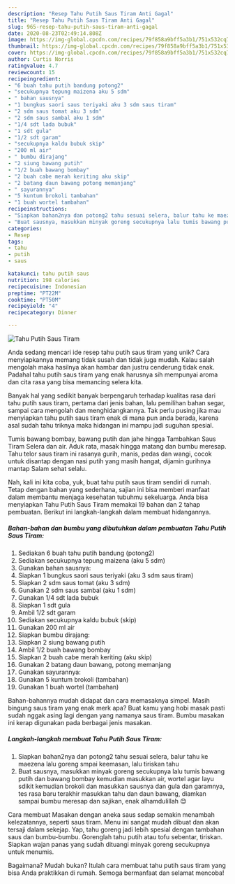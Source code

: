 ```yaml
---
description: "Resep Tahu Putih Saus Tiram Anti Gagal"
title: "Resep Tahu Putih Saus Tiram Anti Gagal"
slug: 965-resep-tahu-putih-saus-tiram-anti-gagal
date: 2020-08-23T02:49:14.808Z
image: https://img-global.cpcdn.com/recipes/79f858a9bff5a3b1/751x532cq70/tahu-putih-saus-tiram-foto-resep-utama.jpg
thumbnail: https://img-global.cpcdn.com/recipes/79f858a9bff5a3b1/751x532cq70/tahu-putih-saus-tiram-foto-resep-utama.jpg
cover: https://img-global.cpcdn.com/recipes/79f858a9bff5a3b1/751x532cq70/tahu-putih-saus-tiram-foto-resep-utama.jpg
author: Curtis Norris
ratingvalue: 4.7
reviewcount: 15
recipeingredient:
- "6 buah tahu putih bandung potong2"
- "secukupnya tepung maizena aku 5 sdm"
- " bahan sausnya"
- "1 bungkus saori saus teriyaki aku 3 sdm saus tiram"
- "2 sdm saus tomat aku 3 sdm"
- "2 sdm saus sambal aku 1 sdm"
- "1/4 sdt lada bubuk"
- "1 sdt gula"
- "1/2 sdt garam"
- "secukupnya kaldu bubuk skip"
- "200 ml air"
- " bumbu dirajang"
- "2 siung bawang putih"
- "1/2 buah bawang bombay"
- "2 buah cabe merah keriting aku skip"
- "2 batang daun bawang potong memanjang"
- " sayurannya"
- "5 kuntum brokoli tambahan"
- "1 buah wortel tambahan"
recipeinstructions:
- "Siapkan bahan2nya dan potong2 tahu sesuai selera, balur tahu ke maezena lalu goreng smpai keemasan, lalu tiriskan tahu"
- "Buat sausnya, masukkan minyak goreng secukupnya lalu tumis bawang putih dan bawang bombay kemudian masukkan air, wortel agar layu sdikit kemudian brokoli dan masukkan sausnya dan gula dan garamnya, tes rasa baru terakhir masukkan tahu dan daun bawang, diamkan sampai bumbu meresap dan sajikan, enak alhamdulillah 😊"
categories:
- Resep
tags:
- tahu
- putih
- saus

katakunci: tahu putih saus 
nutrition: 198 calories
recipecuisine: Indonesian
preptime: "PT22M"
cooktime: "PT50M"
recipeyield: "4"
recipecategory: Dinner

---
```



![Tahu Putih Saus Tiram](https://img-global.cpcdn.com/recipes/79f858a9bff5a3b1/751x532cq70/tahu-putih-saus-tiram-foto-resep-utama.jpg)

Anda sedang mencari ide resep tahu putih saus tiram yang unik? Cara menyiapkannya memang tidak susah dan tidak juga mudah. Kalau salah mengolah maka hasilnya akan hambar dan justru cenderung tidak enak. Padahal tahu putih saus tiram yang enak harusnya sih mempunyai aroma dan cita rasa yang bisa memancing selera kita.

Banyak hal yang sedikit banyak berpengaruh terhadap kualitas rasa dari tahu putih saus tiram, pertama dari jenis bahan, lalu pemilihan bahan segar, sampai cara mengolah dan menghidangkannya. Tak perlu pusing jika mau menyiapkan tahu putih saus tiram enak di mana pun anda berada, karena asal sudah tahu triknya maka hidangan ini mampu jadi suguhan spesial.

Tumis bawang bombay, bawang putih dan jahe hingga Tambahkan Saus Tiram Selera dan air. Aduk rata, masak hingga matang dan bumbu meresap. Tahu telor saus tiram ini rasanya gurih, manis, pedas dan wangi, cocok untuk disantap dengan nasi putih yang masih hangat, dijamin gurihnya mantap Salam sehat selalu.


Nah, kali ini kita coba, yuk, buat tahu putih saus tiram sendiri di rumah. Tetap dengan bahan yang sederhana, sajian ini bisa memberi manfaat dalam membantu menjaga kesehatan tubuhmu sekeluarga. Anda bisa menyiapkan Tahu Putih Saus Tiram memakai 19 bahan dan 2 tahap pembuatan. Berikut ini langkah-langkah dalam membuat hidangannya.

<!--inarticleads1-->

##### Bahan-bahan dan bumbu yang dibutuhkan dalam pembuatan Tahu Putih Saus Tiram:

1. Sediakan 6 buah tahu putih bandung (potong2)
1. Sediakan secukupnya tepung maizena (aku 5 sdm)
1. Gunakan  bahan sausnya:
1. Siapkan 1 bungkus saori saus teriyaki (aku 3 sdm saus tiram)
1. Siapkan 2 sdm saus tomat (aku 3 sdm)
1. Gunakan 2 sdm saus sambal (aku 1 sdm)
1. Gunakan 1/4 sdt lada bubuk
1. Siapkan 1 sdt gula
1. Ambil 1/2 sdt garam
1. Sediakan secukupnya kaldu bubuk (skip)
1. Gunakan 200 ml air
1. Siapkan  bumbu dirajang:
1. Siapkan 2 siung bawang putih
1. Ambil 1/2 buah bawang bombay
1. Siapkan 2 buah cabe merah keriting (aku skip)
1. Gunakan 2 batang daun bawang, potong memanjang
1. Gunakan  sayurannya:
1. Gunakan 5 kuntum brokoli (tambahan)
1. Gunakan 1 buah wortel (tambahan)


Bahan-bahannya mudah didapat dan cara memasaknya simpel. Masih bingung saus tiram yang enak merk apa? Buat kamu yang hobi masak pasti sudah nggak asing lagi dengan yang namanya saus tiram. Bumbu masakan ini kerap digunakan pada berbagai jenis masakan. 

<!--inarticleads2-->

##### Langkah-langkah membuat Tahu Putih Saus Tiram:

1. Siapkan bahan2nya dan potong2 tahu sesuai selera, balur tahu ke maezena lalu goreng smpai keemasan, lalu tiriskan tahu
1. Buat sausnya, masukkan minyak goreng secukupnya lalu tumis bawang putih dan bawang bombay kemudian masukkan air, wortel agar layu sdikit kemudian brokoli dan masukkan sausnya dan gula dan garamnya, tes rasa baru terakhir masukkan tahu dan daun bawang, diamkan sampai bumbu meresap dan sajikan, enak alhamdulillah 😊


Cara membuat  Masakan dengan aneka saus sedap semakin menambah kelezatannya, seperti saus tiram. Menu ini sangat mudah dibuat dan akan tersaji dalam sekejap. Yap, tahu goreng jadi lebih spesial dengan tambahan saus dan bumbu-bumbu. Gorenglah tahu putih atau tofu sebentar, tiriskan. Siapkan wajan panas yang sudah dituangi minyak goreng secukupnya untuk menumis. 

Bagaimana? Mudah bukan? Itulah cara membuat tahu putih saus tiram yang bisa Anda praktikkan di rumah. Semoga bermanfaat dan selamat mencoba!
